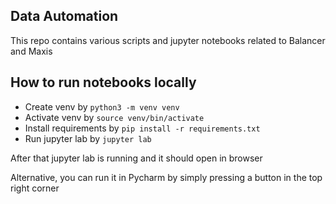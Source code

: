 ## Data Automation 

This repo contains various scripts and jupyter notebooks related to Balancer and Maxis

## How to run notebooks locally

- Create venv by `python3 -m venv venv`
- Activate venv by `source venv/bin/activate`
- Install requirements by `pip install -r requirements.txt`
- Run jupyter lab by `jupyter lab`

After that jupyter lab is running and it should open in browser

Alternative, you can run it in Pycharm by simply pressing a button in the top right corner
